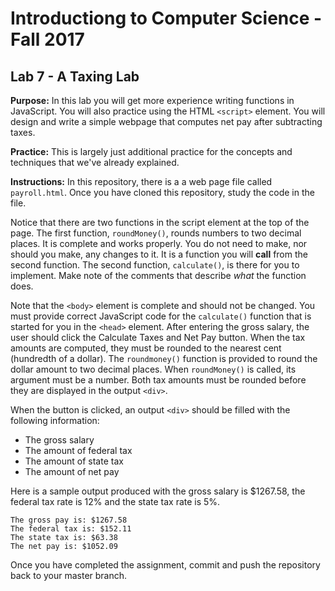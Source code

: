 # Introductiong to Computer Science - Fall 2017

## Lab 7 - A Taxing Lab

**Purpose:** In this lab you will get more experience writing functions in JavaScript. You will also practice using the HTML `<script>` element. You will design and write a simple webpage that computes net pay after subtracting taxes.

**Practice:** This is largely just additional practice for the concepts and techniques that we've already explained.

**Instructions:** In this repository, there is a a web page file called `payroll.html`. Once you have cloned this repository, study the code in the file.

Notice that there are two functions in the script element at the top of the page. The first function, `roundMoney()`, rounds numbers to two decimal places. It is complete and works properly. You do not need to make, nor should you make, any changes to it. It is a function you will **call** from the second function. The second function, `calculate()`, is there for you to implement. Make note of the comments that describe _what_ the function does.

Note that the `<body>` element is complete and should not be changed. You must provide correct JavaScript code for the `calculate()` function that is started for you in the `<head>` element. After entering the gross salary, the user should click the Calculate Taxes and Net Pay button. When the tax amounts are computed, they must be rounded to the nearest cent (hundredth of a dollar). The `roundmoney()` function is provided to round the dollar amount to two decimal places. When `roundMoney()` is called, its argument must be a number. Both tax amounts must be rounded before they are displayed in the output `<div>`.

When the button is clicked, an output `<div>` should be filled with the following information:

* The gross salary
* The amount of federal tax
* The amount of state tax
* The amount of net pay

Here is a sample output produced with the gross salary is $1267.58, the federal tax rate is 12% and the state tax rate is 5%.

```
The gross pay is: $1267.58
The federal tax is: $152.11
The state tax is: $63.38
The net pay is: $1052.09
```

Once you have completed the assignment, commit and push the repository back to your master branch.
